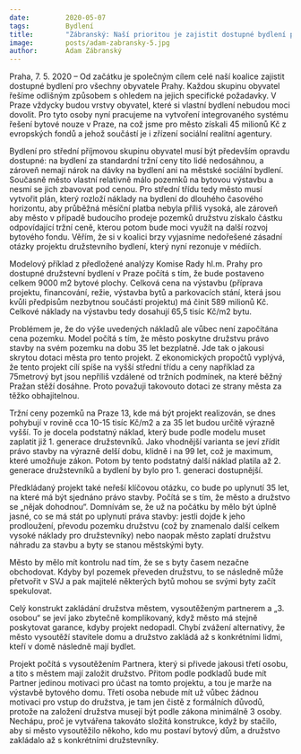 ```yaml
---
date:         2020-05-07
tags:         Bydlení
title:        "Zábranský: Naší prioritou je zajistit dostupné bydlení pro všechny Pražany"
image: 	      posts/adam-zabransky-5.jpg
author:       Adam Zábranský
---
```


Praha, 7. 5. 2020 – Od začátku je společným cílem celé naší koalice zajistit dostupné bydlení pro všechny obyvatele Prahy. Každou skupinu obyvatel řešíme odlišným způsobem s ohledem na jejich specifické požadavky. V Praze vždycky budou vrstvy obyvatel, které si vlastní bydlení nebudou moci dovolit. Pro tyto osoby nyní pracujeme na vytvoření integrovaného systému řešení bytové nouze v Praze, na což jsme pro město získali 45 milionů Kč z evropských fondů a jehož součástí je i zřízení sociální realitní agentury.

Bydlení pro střední příjmovou skupinu obyvatel musí být především opravdu dostupné: na bydlení za standardní tržní ceny tito lidé nedosáhnou, a zároveň nemají nárok na dávky na bydlení ani na městské sociální bydlení. Současně město vlastní relativně málo pozemků na bytovou výstavbu a nesmí se jich zbavovat pod cenou. Pro střední třídu tedy město musí vytvořit plán, který rozloží náklady na bydlení do dlouhého časového horizontu, aby průběžná měsíční platba nebyla příliš vysoká, ale zároveň aby město v případě budoucího prodeje pozemků družstvu získalo částku odpovídající tržní ceně, kterou potom bude moci využít na další rozvoj bytového fondu. Věřím, že si v koalici brzy vyjasníme nedořešené zásadní otázky projektu družstevního bydlení, který nyní rezonuje v médiích.

Modelový příklad z předložené analýzy Komise Rady hl.m. Prahy pro dostupné družstevní bydlení v Praze počítá s tím, že bude postaveno celkem 9000 m2 bytové plochy. Celková cena na výstavbu (příprava projektu, financování, režie, výstavba bytů a parkovacích stání, která jsou kvůli předpisům nezbytnou součástí projektu) má činit 589 milionů Kč. Celkové náklady na výstavbu tedy dosahují 65,5 tisíc Kč/m2 bytu.

Problémem je, že do výše uvedených nákladů ale vůbec není započítána cena pozemku. Model počítá s tím, že město poskytne družstvu právo stavby na svém pozemku na dobu 35 let bezplatně. Jde tak o jakousi skrytou dotaci města pro tento projekt. Z ekonomických propočtů vyplývá, že tento projekt cílí spíše na vyšší střední třídu a ceny například za 75metrový byt jsou nepříliš vzdálené od tržních podmínek, na které běžný Pražan stěží dosáhne. Proto považuji takovouto dotaci ze strany města za těžko obhajitelnou.

Tržní ceny pozemků na Praze 13, kde má být projekt realizován, se dnes pohybují v rovině cca 10-15 tisíc Kč/m2 a za 35 let budou určitě výrazně vyšší. To je docela podstatný náklad, který bude podle modelu muset zaplatit již 1. generace družstevníků. Jako vhodnější varianta se jeví zřídit právo stavby na výrazně delší dobu, klidně i na 99 let, což je maximum, které umožňuje zákon. Potom by tento podstatný další náklad platila až 2. generace družstevníků a bydlení by bylo pro 1. generaci dostupnější.

Předkládaný projekt také neřeší klíčovou otázku, co bude po uplynutí 35 let, na které má být sjednáno právo stavby. Počítá se s tím, že město a družstvo se „nějak dohodnou“. Domnívám se, že už na počátku by mělo být úplně jasné, co se má stát po uplynutí práva stavby: jestli dojde k jeho prodloužení, převodu pozemku družstvu (což by znamenalo další celkem vysoké náklady pro družstevníky) nebo naopak město zaplatí družstvu náhradu za stavbu a byty se stanou městskými byty. 

Město by mělo mít kontrolu nad tím, že se s byty časem nezačne obchodovat. Kdyby byl pozemek převeden družstvu, to se následně může přetvořit v SVJ a pak majitelé některých bytů mohou se svými byty začít spekulovat.

Celý konstrukt zakládání družstva městem, vysoutěženým partnerem a „3. osobou“ se jeví jako zbytečně komplikovaný, když město má stejně poskytovat garance, kdyby projekt nedopadl. Chybí zvážení alternativy, že město vysoutěží stavitele domu a družstvo zakládá až s konkrétními lidmi, kteří v domě následně mají bydlet. 

Projekt počítá s vysoutěžením Partnera, který si přivede jakousi třetí osobu, a tito s městem mají založit družstvo. Přitom podle podkladů bude mít Partner jedinou motivaci pro účast na tomto projektu, a tou je marže na výstavbě bytového domu. Třetí osoba nebude mít už vůbec žádnou motivaci pro vstup do družstva, je tam jen čistě z formálních důvodů, protože na založení družstva musejí být podle zákona minimálně 3 osoby. Nechápu, proč je vytvářena takováto složitá konstrukce, když by stačilo, aby si město vysoutěžilo někoho, kdo mu postaví bytový dům, a družstvo zakládalo až s konkrétními družstevníky.

